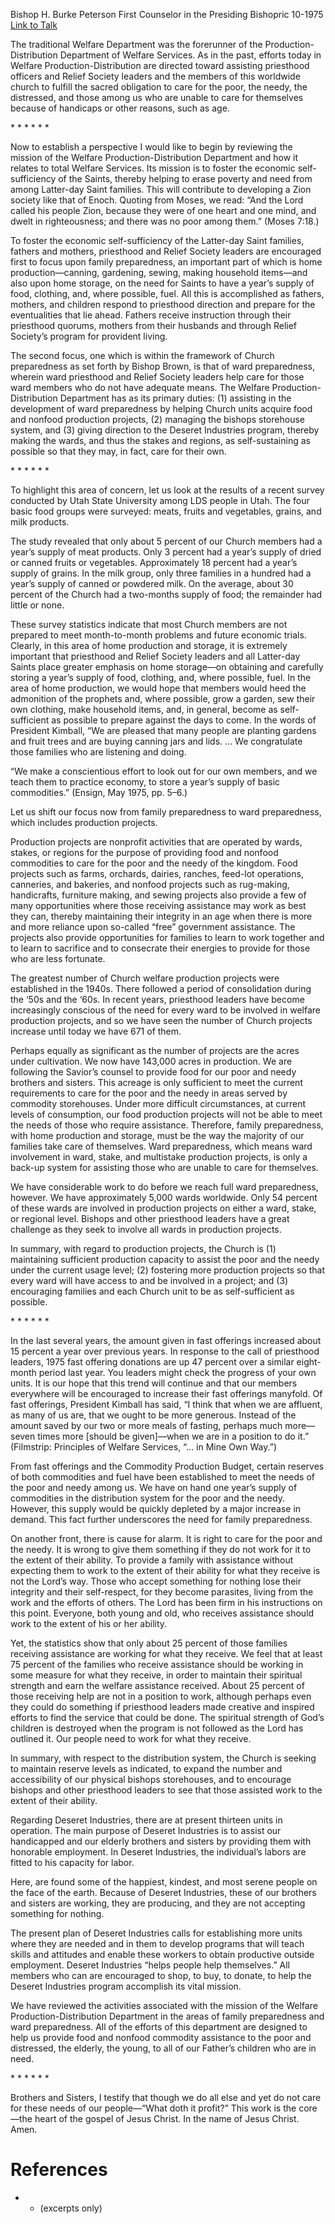 Bishop H. Burke Peterson
First Counselor in the Presiding Bishopric
10-1975
[Link to Talk](https://www.churchofjesuschrist.org/study/general-conference/1975/10/the-welfare-production-distribution-department?lang=eng)

The traditional Welfare Department was the forerunner of the Production-Distribution Department of Welfare Services. As in the past, efforts today in Welfare Production-Distribution are directed toward assisting priesthood officers and Relief Society leaders and the members of this worldwide church to fulfill the sacred obligation to care for the poor, the needy, the distressed, and those among us who are unable to care for themselves because of handicaps or other reasons, such as age.

* * * * * *

Now to establish a perspective I would like to begin by reviewing the mission of the Welfare Production-Distribution Department and how it relates to total Welfare Services. Its mission is to foster the economic self-sufficiency of the Saints, thereby helping to erase poverty and need from among Latter-day Saint families. This will contribute to developing a Zion society like that of Enoch. Quoting from Moses, we read: “And the Lord called his people Zion, because they were of one heart and one mind, and dwelt in righteousness; and there was no poor among them.” (Moses 7:18.)

To foster the economic self-sufficiency of the Latter-day Saint families, fathers and mothers, priesthood and Relief Society leaders are encouraged first to focus upon family preparedness, an important part of which is home production—canning, gardening, sewing, making household items—and also upon home storage, on the need for Saints to have a year’s supply of food, clothing, and, where possible, fuel. All this is accomplished as fathers, mothers, and children respond to priesthood direction and prepare for the eventualities that lie ahead. Fathers receive instruction through their priesthood quorums, mothers from their husbands and through Relief Society’s program for provident living.

The second focus, one which is within the framework of Church preparedness as set forth by Bishop Brown, is that of ward preparedness, wherein ward priesthood and Relief Society leaders help care for those ward members who do not have adequate means. The Welfare Production-Distribution Department has as its primary duties: (1) assisting in the development of ward preparedness by helping Church units acquire food and nonfood production projects, (2) managing the bishops storehouse system, and (3) giving direction to the Deseret Industries program, thereby making the wards, and thus the stakes and regions, as self-sustaining as possible so that they may, in fact, care for their own.

* * * * * *

To highlight this area of concern, let us look at the results of a recent survey conducted by Utah State University among LDS people in Utah. The four basic food groups were surveyed: meats, fruits and vegetables, grains, and milk products.

The study revealed that only about 5 percent of our Church members had a year’s supply of meat products. Only 3 percent had a year’s supply of dried or canned fruits or vegetables. Approximately 18 percent had a year’s supply of grains. In the milk group, only three families in a hundred had a year’s supply of canned or powdered milk. On the average, about 30 percent of the Church had a two-months supply of food; the remainder had little or none.

These survey statistics indicate that most Church members are not prepared to meet month-to-month problems and future economic trials. Clearly, in this area of home production and storage, it is extremely important that priesthood and Relief Society leaders and all Latter-day Saints place greater emphasis on home storage—on obtaining and carefully storing a year’s supply of food, clothing, and, where possible, fuel. In the area of home production, we would hope that members would heed the admonition of the prophets and, where possible, grow a garden, sew their own clothing, make household items, and, in general, become as self-sufficient as possible to prepare against the days to come. In the words of President Kimball, “We are pleased that many people are planting gardens and fruit trees and are buying canning jars and lids. … We congratulate those families who are listening and doing.

“We make a conscientious effort to look out for our own members, and we teach them to practice economy, to store a year’s supply of basic commodities.” (Ensign, May 1975, pp. 5–6.)

Let us shift our focus now from family preparedness to ward preparedness, which includes production projects.

Production projects are nonprofit activities that are operated by wards, stakes, or regions for the purpose of providing food and nonfood commodities to care for the poor and the needy of the kingdom. Food projects such as farms, orchards, dairies, ranches, feed-lot operations, canneries, and bakeries, and nonfood projects such as rug-making, handicrafts, furniture making, and sewing projects also provide a few of many opportunities where those receiving assistance may work as best they can, thereby maintaining their integrity in an age when there is more and more reliance upon so-called “free” government assistance. The projects also provide opportunities for families to learn to work together and to learn to sacrifice and to consecrate their energies to provide for those who are less fortunate.

The greatest number of Church welfare production projects were established in the 1940s. There followed a period of consolidation during the ‘50s and the ‘60s. In recent years, priesthood leaders have become increasingly conscious of the need for every ward to be involved in welfare production projects, and so we have seen the number of Church projects increase until today we have 671 of them.

Perhaps equally as significant as the number of projects are the acres under cultivation. We now have 143,000 acres in production. We are following the Savior’s counsel to provide food for our poor and needy brothers and sisters. This acreage is only sufficient to meet the current requirements to care for the poor and the needy in areas served by commodity storehouses. Under more difficult circumstances, at current levels of consumption, our food production projects will not be able to meet the needs of those who require assistance. Therefore, family preparedness, with home production and storage, must be the way the majority of our families take care of themselves. Ward preparedness, which means ward involvement in ward, stake, and multistake production projects, is only a back-up system for assisting those who are unable to care for themselves.

We have considerable work to do before we reach full ward preparedness, however. We have approximately 5,000 wards worldwide. Only 54 percent of these wards are involved in production projects on either a ward, stake, or regional level. Bishops and other priesthood leaders have a great challenge as they seek to involve all wards in production projects.

In summary, with regard to production projects, the Church is (1) maintaining sufficient production capacity to assist the poor and the needy under the current usage level; (2) fostering more production projects so that every ward will have access to and be involved in a project; and (3) encouraging families and each Church unit to be as self-sufficient as possible.

* * * * * *

In the last several years, the amount given in fast offerings increased about 15 percent a year over previous years. In response to the call of priesthood leaders, 1975 fast offering donations are up 47 percent over a similar eight-month period last year. You leaders might check the progress of your own units. It is our hope that this trend will continue and that our members everywhere will be encouraged to increase their fast offerings manyfold. Of fast offerings, President Kimball has said, “I think that when we are affluent, as many of us are, that we ought to be more generous. Instead of the amount saved by our two or more meals of fasting, perhaps much more—seven times more [should be given]—when we are in a position to do it.” (Filmstrip: Principles of Welfare Services, “… in Mine Own Way.”)

From fast offerings and the Commodity Production Budget, certain reserves of both commodities and fuel have been established to meet the needs of the poor and needy among us. We have on hand one year’s supply of commodities in the distribution system for the poor and the needy. However, this supply would be quickly depleted by a major increase in demand. This fact further underscores the need for family preparedness.

On another front, there is cause for alarm. It is right to care for the poor and the needy. It is wrong to give them something if they do not work for it to the extent of their ability. To provide a family with assistance without expecting them to work to the extent of their ability for what they receive is not the Lord’s way. Those who accept something for nothing lose their integrity and their self-respect, for they become parasites, living from the work and the efforts of others. The Lord has been firm in his instructions on this point. Everyone, both young and old, who receives assistance should work to the extent of his or her ability.

Yet, the statistics show that only about 25 percent of those families receiving assistance are working for what they receive. We feel that at least 75 percent of the families who receive assistance should be working in some measure for what they receive, in order to maintain their spiritual strength and earn the welfare assistance received. About 25 percent of those receiving help are not in a position to work, although perhaps even they could do something if priesthood leaders made creative and inspired efforts to find the service that could be done. The spiritual strength of God’s children is destroyed when the program is not followed as the Lord has outlined it. Our people need to work for what they receive.

In summary, with respect to the distribution system, the Church is seeking to maintain reserve levels as indicated, to expand the number and accessibility of our physical bishops storehouses, and to encourage bishops and other priesthood leaders to see that those assisted work to the extent of their ability.

Regarding Deseret Industries, there are at present thirteen units in operation. The main purpose of Deseret Industries is to assist our handicapped and our elderly brothers and sisters by providing them with honorable employment. In Deseret Industries, the individual’s labors are fitted to his capacity for labor.

Here, are found some of the happiest, kindest, and most serene people on the face of the earth. Because of Deseret Industries, these of our brothers and sisters are working, they are producing, and they are not accepting something for nothing.

The present plan of Deseret Industries calls for establishing more units where they are needed and in them to develop programs that will teach skills and attitudes and enable these workers to obtain productive outside employment. Deseret Industries “helps people help themselves.” All members who can are encouraged to shop, to buy, to donate, to help the Deseret Industries program accomplish its vital mission.

We have reviewed the activities associated with the mission of the Welfare Production-Distribution Department in the areas of family preparedness and ward preparedness. All of the efforts of this department are designed to help us provide food and nonfood commodity assistance to the poor and distressed, the elderly, the young, to all of our Father’s children who are in need.

* * * * * *

Brothers and Sisters, I testify that though we do all else and yet do not care for these needs of our people—“What doth it profit?” This work is the core—the heart of the gospel of Jesus Christ. In the name of Jesus Christ. Amen.

# References
* - (excerpts only)